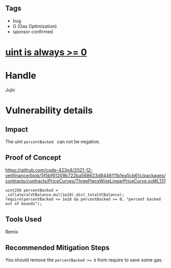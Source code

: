 ## Tags

- bug
- G (Gas Optimization)
- sponsor confirmed

# [uint is always >= 0](https://github.com/code-423n4/2021-12-yetifinance-findings/issues/102) 

# Handle

Jujic


# Vulnerability details

## Impact
The uint   `percentBacked ` can not  be negative.

## Proof of Concept
https://github.com/code-423n4/2021-12-yetifinance/blob/5f5bf61209b722ba568623d8446111b1ea5cb61c/packages/contracts/contracts/PriceCurves/ThreePieceWiseLinearPriceCurve.sol#L131
```
uint256 percentBacked = _collateralVCBalance.mul(1e18).div(_totalVCBalance);
require(percentBacked <= 1e18 && percentBacked >= 0, "percent backed out of bounds");
```

## Tools Used
Remix

## Recommended Mitigation Steps
You should remove the `percentBacked >= 0` from require to save some gas.

